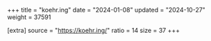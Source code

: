 +++
title = "koehr.ing"
date = "2024-01-08"
updated = "2024-10-27"
weight = 37591

[extra]
source = "https://koehr.ing/"
ratio = 14
size = 37
+++
